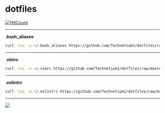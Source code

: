 # dotfiles
[![HitCount](https://hits.dwyl.com/Technetium1/dotfiles.svg)](http://hits.dwyl.com/Technetium1/dotfiles})

---

**.bash_aliases**
```bash
curl -SsL -o ~/.bash_aliases https://github.com/Technetium1/dotfiles/raw/master/.bash_aliases && chmod 644 ~/.bash_aliases && source ~/.bashrc
```

---

**.vimrc**
```bash
curl -SsL -o ~/.vimrc https://github.com/Technetium1/dotfiles/raw/master/.vimrc && chmod 644 ~/.vimrc
```

---

**.eslintrc**
```bash
curl -SsL -o ~/.eslintrc https://github.com/Technetium1/dotfiles/raw/master/.eslintrc && chmod 644 ~/.eslintrc
```

---

![](https://i.imgur.com/lnnfyM5.gif)
